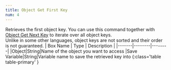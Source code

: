 ```yaml
---
title: Object Get First Key
num: 4
---
```


Retrieves the first object key. You can use this command together with [Object Get Next Key](#objectgetnextkey) to iterate over all object keys.\
Unlike in some other languages, object keys are not sorted and their order is not guaranteed.
| Box Name | Type | Description |
|-------|--------|--------|
|Object|String|Name of the object you want to access
|Save Variable|String|Variable name to save the retrieved key into
{:class='table table-primary' }

